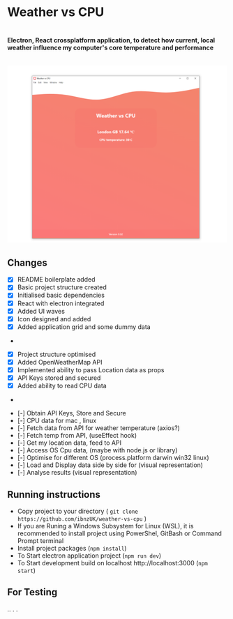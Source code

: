 
# Weather vs CPU <h1>


#### Electron, React crossplatform application, to detect how current, local weather influence my computer's core temperature and performance <h6>


![Preview](src/assets/screenshot.png)
- 
## Changes

- [x] README boilerplate added
- [x] Basic project structure created
- [x] Initialised basic dependencies 
- [x] React with electron integrated
- [x] Added UI waves
- [x] Icon designed and added
- [x] Added application grid and some dummy data
* 
- [x] Project structure optimised 
- [x] Added OpenWeatherMap API 
- [x] Implemented ability to pass Location data as props
- [x] API Keys stored and secured
- [x] Added ability to read CPU data

* 
- [-] Obtain API Keys, Store and Secure
- [-] CPU data for mac , linux
- [-] Fetch data from API for weather temperature  (axios?)
- [-] Fetch temp from API, (useEffect hook)
- [-] Get my location data, feed to API
- [-] Access OS Cpu data, (maybe with node.js or library)  
- [-] Optimise for different OS (process.platform darwin win32 linux)
- [-] Load and Display data side by side for (visual representation)
- [-] Analyse results (visual representation)





## Running instructions
* Copy project to your directory ( `git clone https://github.com/ibnzUK/weather-vs-cpu` )
* If you are Runing a Windows Subsystem for Linux (WSL), it is recommended to install project using PowerShel, GitBash or Command Prompt terminal 
* Install project packages (`npm install`)
* To Start electron application project (`npm run dev`)
* To Start development build on localhost http://localhost:3000  (`npm start`)

## For Testing
..
.
.


   

## 
